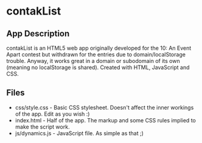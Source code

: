 contakList
==========

App Description
---------------

contakList is an HTML5 web app originally developed for the 10: An Event Apart contest but withdrawn for the entries due to domain/localStorage trouble. Anyway, it works great in a domain or subodomain of its own (meaning no localStorage is shared). Created with HTML, JavaScript and CSS.

Files
-----

+ css/style.css - Basic CSS stylesheet. Doesn't affect the inner workings of the app. Edit as you wish :)
+ index.html - Half of the app. The markup and some CSS rules implied to make the script work.
+ js/dynamics.js - JavaScript file. As simple as that ;)